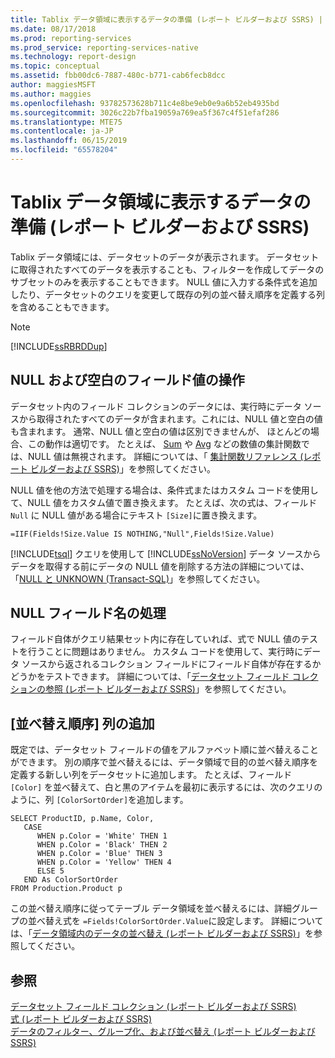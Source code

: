 ```yaml
---
title: Tablix データ領域に表示するデータの準備 (レポート ビルダーおよび SSRS) | Microsoft Docs
ms.date: 08/17/2018
ms.prod: reporting-services
ms.prod_service: reporting-services-native
ms.technology: report-design
ms.topic: conceptual
ms.assetid: fbb00dc6-7887-480c-b771-cab6fecb8dcc
author: maggiesMSFT
ms.author: maggies
ms.openlocfilehash: 93782573628b711c4e8be9eb0e9a6b52eb4935bd
ms.sourcegitcommit: 3026c22b7fba19059a769ea5f367c4f51efaf286
ms.translationtype: MTE75
ms.contentlocale: ja-JP
ms.lasthandoff: 06/15/2019
ms.locfileid: "65578204"
---
```

# <a name="preparing-data-for-display-in-a-tablix-data-region-report-builder-and-ssrs"></a>Tablix データ領域に表示するデータの準備 (レポート ビルダーおよび SSRS)
  Tablix データ領域には、データセットのデータが表示されます。 データセットに取得されたすべてのデータを表示することも、フィルターを作成してデータのサブセットのみを表示することもできます。 NULL 値に入力する条件式を追加したり、データセットのクエリを変更して既存の列の並べ替え順序を定義する列を含めることもできます。  
  
> [!NOTE]  
>  [!INCLUDE[ssRBRDDup](../../includes/ssrbrddup-md.md)]  
  
## <a name="working-with-nulls-and-blanks-in-field-values"></a>NULL および空白のフィールド値の操作  
 データセット内のフィールド コレクションのデータには、実行時にデータ ソースから取得されたすべてのデータが含まれます。これには、NULL 値と空白の値も含まれます。 通常、NULL 値と空白の値は区別できませんが、 ほとんどの場合、この動作は適切です。 たとえば、 [Sum](../../reporting-services/report-design/report-builder-functions-sum-function.md) や [Avg](../../reporting-services/report-design/report-builder-functions-avg-function.md) などの数値の集計関数では、NULL 値は無視されます。 詳細については、「 [集計関数リファレンス (レポート ビルダーおよび SSRS)](../../reporting-services/report-design/report-builder-functions-aggregate-functions-reference.md)」を参照してください。  
  
 NULL 値を他の方法で処理する場合は、条件式またはカスタム コードを使用して、NULL 値をカスタム値で置き換えます。 たとえば、次の式は、フィールド `Null` に NULL 値がある場合にテキスト `[Size]`に置き換えます。  
  
```  
=IIF(Fields!Size.Value IS NOTHING,"Null",Fields!Size.Value)  
```  
  
 [!INCLUDE[tsql](../../includes/tsql-md.md)] クエリを使用して [!INCLUDE[ssNoVersion](../../includes/ssnoversion-md.md)] データ ソースからデータを取得する前にデータの NULL 値を削除する方法の詳細については、「[NULL と UNKNOWN (Transact-SQL)](../../t-sql/language-elements/null-and-unknown-transact-sql.md)」を参照してください。  
  
## <a name="handling-null-field-names"></a>NULL フィールド名の処理  
 フィールド自体がクエリ結果セット内に存在していれば、式で NULL 値のテストを行うことに問題はありません。 カスタム コードを使用して、実行時にデータ ソースから返されるコレクション フィールドにフィールド自体が存在するかどうかをテストできます。 詳細については、「[データセット フィールド コレクションの参照 &#40;レポート ビルダーおよび SSRS&#41;](../../reporting-services/report-design/built-in-collections-dataset-fields-collection-references-report-builder.md)」を参照してください。  
  
## <a name="adding-a-sort-order-column"></a>[並べ替え順序] 列の追加  
 既定では、データセット フィールドの値をアルファベット順に並べ替えることができます。 別の順序で並べ替えるには、データ領域で目的の並べ替え順序を定義する新しい列をデータセットに追加します。 たとえば、フィールド `[Color]` を並べ替えて、白と黒のアイテムを最初に表示するには、次のクエリのように、列 `[ColorSortOrder]`を追加します。  
  
```  
SELECT ProductID, p.Name, Color,  
   CASE  
      WHEN p.Color = 'White' THEN 1  
      WHEN p.Color = 'Black' THEN 2  
      WHEN p.Color = 'Blue' THEN 3  
      WHEN p.Color = 'Yellow' THEN 4  
      ELSE 5  
   END As ColorSortOrder  
FROM Production.Product p  
```  
  
 この並べ替え順序に従ってテーブル データ領域を並べ替えるには、詳細グループの並べ替え式を `=Fields!ColorSortOrder.Value`に設定します。 詳細については、「[データ領域内のデータの並べ替え &#40;レポート ビルダーおよび SSRS&#41;](../../reporting-services/report-design/sort-data-in-a-data-region-report-builder-and-ssrs.md)」を参照してください。  
  
## <a name="see-also"></a>参照  
 [データセット フィールド コレクション &#40;レポート ビルダーおよび SSRS&#41;](../../reporting-services/report-data/dataset-fields-collection-report-builder-and-ssrs.md)   
 [式 &#40;レポート ビルダーおよび SSRS&#41;](../../reporting-services/report-design/expressions-report-builder-and-ssrs.md)   
 [データのフィルター、グループ化、および並べ替え &#40;レポート ビルダーおよび SSRS&#41;](../../reporting-services/report-design/filter-group-and-sort-data-report-builder-and-ssrs.md)  
  
  
